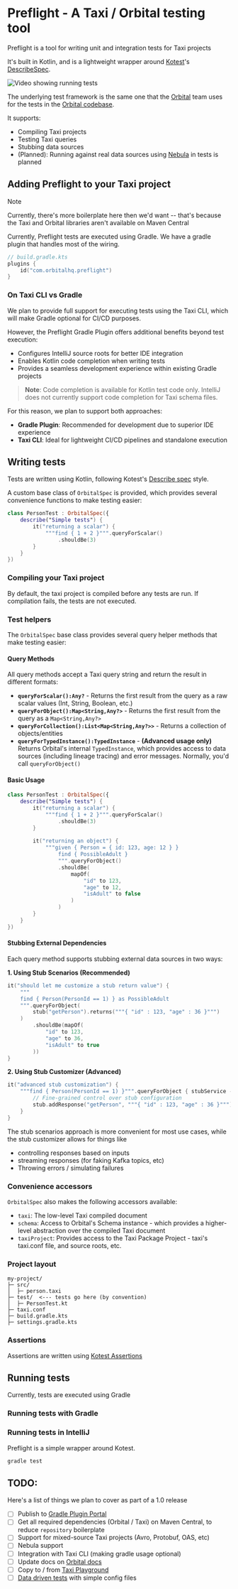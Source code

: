 # Preflight - A Taxi / Orbital testing tool

Preflight is a tool for writing unit and integration tests for Taxi projects

It's built in Kotlin, and is a lightweight wrapper around [Kotest](https://kotest.io/)'s [DescribeSpec](https://kotest.io/docs/framework/testing-styles.html#describe-spec).

![Video showing running tests](readme-assets/running-tests.webp)

The underlying test framework is the same one that the [Orbital](https://orbitalhq.com) team uses for the tests in the [Orbital codebase](https://github.com/orbitalapi/orbital).

It supports:
* Compiling Taxi projects
* Testing Taxi queries
* Stubbing data sources
* (Planned): Running against real data sources using [Nebula](https://nebula.orbitalhq.com) in tests is planned

## Adding Preflight to your Taxi project

> [!NOTE]
> Currently, there's more boilerplate here then we'd want -- that's
> because the Taxi and Orbital libraries aren't available on Maven Central

Currently, Preflight tests are executed using Gradle.
We have a gradle plugin that handles most of the wiring.

```kotlin build.gradle.kts
// build.gradle.kts
plugins {
    id("com.orbitalhq.preflight")
}
```

### On Taxi CLI vs Gradle
We plan to provide full support for executing tests using the Taxi CLI, which will make Gradle optional for CI/CD purposes.

However, the Preflight Gradle Plugin offers additional benefits beyond test execution:
- Configures IntelliJ source roots for better IDE integration
- Enables Kotlin code completion when writing tests
- Provides a seamless development experience within existing Gradle projects

> **Note**: Code completion is available for Kotlin test code only. IntelliJ does not currently support code completion for Taxi schema files.

For this reason, we plan to support both approaches:
- **Gradle Plugin**: Recommended for development due to superior IDE experience
- **Taxi CLI**: Ideal for lightweight CI/CD pipelines and standalone execution

## Writing tests
Tests are written using Kotlin, following Kotest's [Describe spec](https://kotest.io/docs/framework/testing-styles.html#describe-spec) style.

A custom base class of `OrbitalSpec` is provided, which provides several convenience functions to make testing easier:

```kotlin
class PersonTest : OrbitalSpec({
    describe("Simple tests") {
        it("returning a scalar") {
            """find { 1 + 2 }""".queryForScalar()
                .shouldBe(3)
        }
    }
})
```

### Compiling your Taxi project
By default, the taxi project is compiled before any tests are run. If compilation fails, the tests are not executed.

### Test helpers
The `OrbitalSpec` base class provides several query helper methods that make testing easier:

#### Query Methods
All query methods accept a Taxi query string and return the result in different formats:

- **`queryForScalar():Any?`** - Returns the first result from the query as a raw scalar values (Int, String, Boolean, etc.)
- **`queryForObject():Map<String,Any?>`** - Returns the first result from the query as a `Map<String,Any?>`
- **`queryForCollection():List<Map<String,Any?>>`** - Returns a collection of objects/entities
- **`queryForTypedInstance():TypedInstance`** - **(Advanced usage only)** Returns Orbital's internal `TypedInstance`, which provides access to data sources (including lineage tracing) and error messages. Normally, you'd call `queryForObject()`  

#### Basic Usage
```kotlin
class PersonTest : OrbitalSpec({
    describe("Simple tests") {
        it("returning a scalar") {
            """find { 1 + 2 }""".queryForScalar()
                .shouldBe(3)
        }
        
        it("returning an object") {
            """given { Person = { id: 123, age: 12 } }
                find { PossibleAdult }    
                """.queryForObject()
                .shouldBe(
                    mapOf(
                        "id" to 123,
                        "age" to 12,
                        "isAdult" to false
                    )
                )
        }
    }
})
```

#### Stubbing External Dependencies
Each query method supports stubbing external data sources in two ways:

**1. Using Stub Scenarios (Recommended)**
```kotlin
it("should let me customize a stub return value") {
    """
    find { Person(PersonId == 1) } as PossibleAdult
    """.queryForObject(
        stub("getPerson").returns("""{ "id" : 123, "age" : 36 }""")
    )
        .shouldBe(mapOf(
            "id" to 123,
            "age" to 36,
            "isAdult" to true
        ))
}
```


**2. Using Stub Customizer (Advanced)**

```kotlin
it("advanced stub customization") {
    """find { Person(PersonId == 1) }""".queryForObject { stubService ->
        // Fine-grained control over stub configuration
        stub.addResponse("getPerson", """{ "id" : 123, "age" : 36 }""") 
    }
}
```

The stub scenarios approach is more convenient for most use cases, while the stub customizer allows for things like
 - controlling responses based on inputs
 - streaming responses (for faking Kafka topics, etc)
 - Throwing errors / simulating failures

### Convenience accessors
`OrbitalSpec` also makes the following accessors available:

 * `taxi`: The low-level Taxi compiled document
 * `schema`: Access to Orbital's Schema instance - which provides a higher-level abstraction over the compiled Taxi document
 * `taxiProject`:  Provides access to the Taxi Package Project - taxi's taxi.conf file, and source roots, etc.

### Project layout
```
my-project/
├─ src/
│  ├─ person.taxi
├─ test/  <--- tests go here (by convention)
│  ├─ PersonTest.kt
├─ taxi.conf
├─ build.gradle.kts
├─ settings.gradle.kts
```

### Assertions
Assertions are written using [Kotest Assertions](https://kotest.io/docs/assertions/assertions.html)

## Running tests
Currently, tests are executed using Gradle

### Running tests with Gradle

### Running tests in IntelliJ
Preflight is a simple wrapper around Kotest.

```bash
gradle test
```


## TODO:
Here's a list of things we plan to cover as part of a 1.0 release

 - [ ] Publish to [Gradle Plugin Portal](https://plugins.gradle.org/)
 - [ ] Get all required dependencies (Orbital / Taxi) on Maven Central, to reduce `repository` boilerplate
 - [ ] Support for mixed-source Taxi projects (Avro, Protobuf, OAS, etc)
 - [ ] Nebula support
 - [ ] Integration with Taxi CLI (making gradle usage optional)
 - [ ] Update docs on [Orbital docs](https://orbitalhq.com/docs)
 - [ ] Copy to / from [Taxi Playground](https://playground.taxilang.org)
 - [ ] [Data driven tests](https://kotest.io/docs/framework/datatesting/data-driven-testing.html) with simple config files